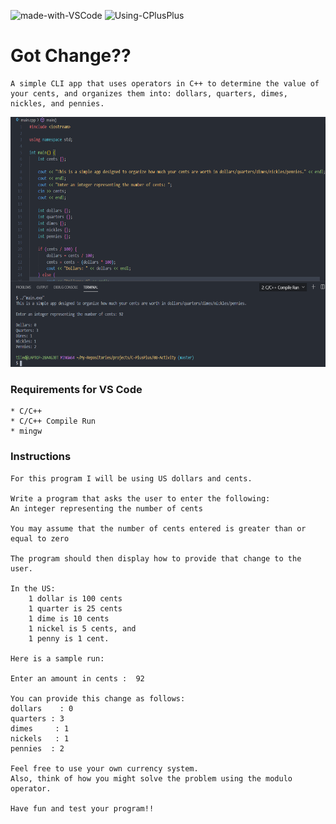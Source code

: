 ![made-with-VSCode](https://img.shields.io/badge/Made%20With-VS%20Code-green)  ![Using-CPlusPlus](https://img.shields.io/badge/Using-C%2B%2B-ff69b4)

# Got Change??
    A simple CLI app that uses operators in C++ to determine the value of your cents, and organizes them into: dollars, quarters, dimes, nickles, and pennies.

<img src="./assets/screenshot.png"
     alt="Img"
     style="margin-right: 10px; height: 400px;" />

### Requirements for VS Code
    * C/C++
    * C/C++ Compile Run
    * mingw


### Instructions
    For this program I will be using US dollars and cents.
	
    Write a program that asks the user to enter the following:
	An integer representing the number of cents 
    	
	You may assume that the number of cents entered is greater than or equal to zero
    
	The program should then display how to provide that change to the user.
	
	In the US:
		1 dollar is 100 cents
		1 quarter is 25 cents
		1 dime is 10 cents
		1 nickel is 5 cents, and
		1 penny is 1 cent.
		
	Here is a sample run:
	
	Enter an amount in cents :  92
	
	You can provide this change as follows:
	dollars    : 0
	quarters : 3
	dimes     : 1
	nickels   : 1
	pennies  : 2
	
	Feel free to use your own currency system.
	Also, think of how you might solve the problem using the modulo operator.

	Have fun and test your program!!